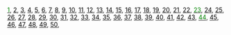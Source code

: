 [<font color="green">1</font>](problems/ID001), [<font color="black">2</font>](problems/ID002), [<font color="black">3</font>](problems/ID003), [<font color="black">4</font>](problems/ID004), [<font color="black">5</font>](problems/ID005), [<font color="black">6</font>](problems/ID006), [<font color="black">7</font>](problems/ID007), [<font color="black">8</font>](problems/ID008), [<font color="black">9</font>](problems/ID009), [<font color="black">10</font>](problems/ID010), 
[<font color="black">11</font>](problems/ID011), [<font color="black">12</font>](problems/ID012), [<font color="black">13</font>](problems/ID013), [<font color="black">14</font>](problems/ID014), [<font color="black">15</font>](problems/ID015), [<font color="black">16</font>](problems/ID016), [<font color="black">17</font>](problems/ID017), [<font color="black">18</font>](problems/ID018), [<font color="black">19</font>](problems/ID019), [<font color="black">20</font>](problems/ID020), 
[<font color="black">21</font>](problems/ID021), [<font color="black">22</font>](problems/ID022), [<font color="green">23</font>](problems/ID023), [<font color="black">24</font>](problems/ID024), [<font color="black">25</font>](problems/ID025), [<font color="black">26</font>](problems/ID026), [<font color="black">27</font>](problems/ID027), [<font color="black">28</font>](problems/ID028), [<font color="black">29</font>](problems/ID029), [<font color="black">30</font>](problems/ID030), 
[<font color="black">31</font>](problems/ID031), [<font color="black">32</font>](problems/ID032), [<font color="black">33</font>](problems/ID033), [<font color="black">34</font>](problems/ID034), [<font color="black">35</font>](problems/ID035), [<font color="black">36</font>](problems/ID036), [<font color="black">37</font>](problems/ID037), [<font color="black">38</font>](problems/ID038), [<font color="black">39</font>](problems/ID039), [<font color="black">40</font>](problems/ID040), 
[<font color="black">41</font>](problems/ID041), [<font color="black">42</font>](problems/ID042), [<font color="black">43</font>](problems/ID043), [<font color="green">44</font>](problems/ID044), [<font color="black">45</font>](problems/ID045), [<font color="black">46</font>](problems/ID046), [<font color="black">47</font>](problems/ID047), [<font color="black">48</font>](problems/ID048), [<font color="black">49</font>](problems/ID049), [<font color="black">50</font>](problems/ID050), 
